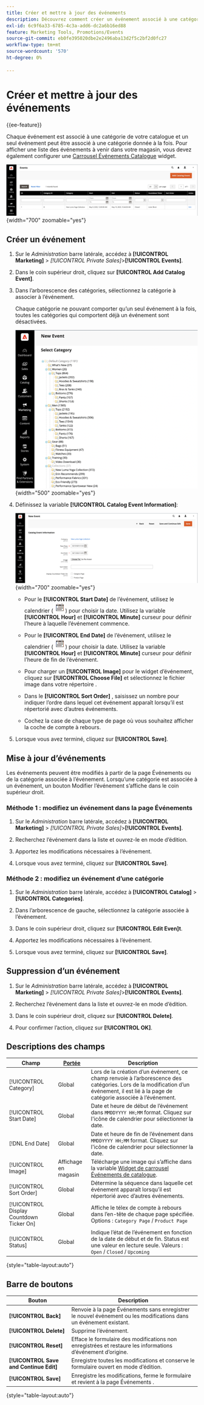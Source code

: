 ```yaml
---
title: Créer et mettre à jour des événements
description: Découvrez comment créer un événement associé à une catégorie à partir de votre catalogue.
exl-id: 6c9f6a33-6785-4c3a-add6-dc2a6b16ed88
feature: Marketing Tools, Promotions/Events
source-git-commit: eb0fe395020dbe2e2496aba13d2f5c2bf2d0fc27
workflow-type: tm+mt
source-wordcount: '570'
ht-degree: 0%

---
```


# Créer et mettre à jour des événements

{{ee-feature}}

Chaque événement est associé à une catégorie de votre catalogue et un seul événement peut être associé à une catégorie donnée à la fois. Pour afficher une liste des événements à venir dans votre magasin, vous devez également configurer une [Carrousel Événements Catalogue](../content-design/widget-event-carousel.md) widget.

![Liste des événements](./assets/category-events.png){width="700" zoomable="yes"}

## Créer un événement

1. Sur le _Administration_ barre latérale, accédez à **[!UICONTROL Marketing]** > _[!UICONTROL Private Sales]_>**[!UICONTROL Events]**.

1. Dans le coin supérieur droit, cliquez sur **[!UICONTROL Add Catalog Event]**.

1. Dans l’arborescence des catégories, sélectionnez la catégorie à associer à l’événement.

   Chaque catégorie ne pouvant comporter qu’un seul événement à la fois, toutes les catégories qui comportent déjà un événement sont désactivées.

   ![Nouvel événement - arborescence de catégories](./assets/catalog-events-category-tree.png){width="500" zoomable="yes"}

1. Définissez la variable **[!UICONTROL Catalog Event Information]**:

   ![Informations sur les événements du catalogue](./assets/catalog-event-information.png){width="700" zoomable="yes"}

   - Pour le **[!UICONTROL Start Date]** de l’événement, utilisez le calendrier (![Icône Calendrier](../assets/icon-calendar.png)) pour choisir la date. Utilisez la variable **[!UICONTROL Hour]** et **[!UICONTROL Minute]** curseur pour définir l’heure à laquelle l’événement commence.

   - Pour le **[!UICONTROL End Date]** de l’événement, utilisez le calendrier (![Icône Calendrier](../assets/icon-calendar.png)) pour choisir la date. Utilisez la variable **[!UICONTROL Hour]** et **[!UICONTROL Minute]** curseur pour définir l’heure de fin de l’événement.

   - Pour charger un **[!UICONTROL Image]** pour le widget d’événement, cliquez sur **[!UICONTROL Choose File]** et sélectionnez le fichier image dans votre répertoire .

   - Dans le **[!UICONTROL Sort Order]** , saisissez un nombre pour indiquer l’ordre dans lequel cet événement apparaît lorsqu’il est répertorié avec d’autres événements.

   - Cochez la case de chaque type de page où vous souhaitez afficher la coche de compte à rebours.

1. Lorsque vous avez terminé, cliquez sur **[!UICONTROL Save]**.

## Mise à jour d’événements

Les événements peuvent être modifiés à partir de la page Événements ou de la catégorie associée à l’événement. Lorsqu’une catégorie est associée à un événement, un bouton Modifier l’événement s’affiche dans le coin supérieur droit.

### Méthode 1 : modifiez un événement dans la page Événements

1. Sur le _Administration_ barre latérale, accédez à **[!UICONTROL Marketing]** > _[!UICONTROL Private Sales]_>**[!UICONTROL Events]**.

1. Recherchez l’événement dans la liste et ouvrez-le en mode d’édition.

1. Apportez les modifications nécessaires à l’événement.

1. Lorsque vous avez terminé, cliquez sur **[!UICONTROL Save]**.

### Méthode 2 : modifiez un événement d’une catégorie

1. Sur le _Administration_ barre latérale, accédez à **[!UICONTROL Catalog]** > **[!UICONTROL Categories]**.

1. Dans l’arborescence de gauche, sélectionnez la catégorie associée à l’événement.

1. Dans le coin supérieur droit, cliquez sur **[!UICONTROL Edit Even]t**.

1. Apportez les modifications nécessaires à l’événement.

1. Lorsque vous avez terminé, cliquez sur **[!UICONTROL Save]**.

## Suppression d’un événement

1. Sur le _Administration_ barre latérale, accédez à **[!UICONTROL Marketing]** > _[!UICONTROL Private Sales]_>**[!UICONTROL Events]**.

1. Recherchez l’événement dans la liste et ouvrez-le en mode d’édition.

1. Dans le coin supérieur droit, cliquez sur **[!UICONTROL Delete]**.

1. Pour confirmer l’action, cliquez sur **[!UICONTROL OK]**.

## Descriptions des champs

| Champ | [Portée](../getting-started/websites-stores-views.md#scope-settings) | Description |
|--- |--- |--- |
| [!UICONTROL Category] | Global | Lors de la création d’un événement, ce champ renvoie à l’arborescence des catégories. Lors de la modification d’un événement, il est lié à la page de catégorie associée à l’événement. |
| [!UICONTROL Start Date] | Global | Date et heure de début de l’événement dans `MMDDYYYY HH;MM` format. Cliquez sur l&#39;icône de calendrier pour sélectionner la date. |
| [!DNL End Date] | Global | Date et heure de fin de l’événement dans `MMDDYYYY HH;MM` format. Cliquez sur l&#39;icône de calendrier pour sélectionner la date. |
| [!UICONTROL Image] | Affichage en magasin | Télécharge une image qui s’affiche dans la variable [Widget de carrousel Événements de catalogue](../content-design/widget-event-carousel.md). |
| [!UICONTROL Sort Order] | Global | Détermine la séquence dans laquelle cet événement apparaît lorsqu’il est répertorié avec d’autres événements. |
| [!UICONTROL Display Countdown Ticker On] | Global | Affiche le télex de compte à rebours dans l’en-tête de chaque page spécifiée. Options : `Category Page` / `Product Page` |
| [!UICONTROL Status] | Global | Indique l’état de l’événement en fonction de la date de début et de fin. Status est une valeur en lecture seule. Valeurs : `Open` / `Closed` / `Upcoming` |

{style="table-layout:auto"}

## Barre de boutons

| Bouton | Description |
|--- |--- |
| **[!UICONTROL Back]** | Renvoie à la page Événements sans enregistrer le nouvel événement ou les modifications dans un événement existant. |
| **[!UICONTROL Delete]** | Supprime l’événement. |
| **[!UICONTROL Reset]** | Efface le formulaire des modifications non enregistrées et restaure les informations d’événement d’origine. |
| **[!UICONTROL Save and Continue Edit]** | Enregistre toutes les modifications et conserve le formulaire ouvert en mode d’édition. |
| **[!UICONTROL Save]** | Enregistre les modifications, ferme le formulaire et revient à la page Événements . |

{style="table-layout:auto"}
